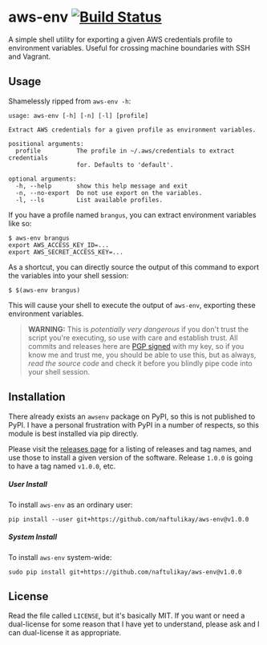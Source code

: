 # aws-env [![Build Status][svg-travis]][travis]

A simple shell utility for exporting a given AWS credentials profile to environment variables. Useful for crossing
machine boundaries with SSH and Vagrant.

## Usage

Shamelessly ripped from `aws-env -h`:

```
usage: aws-env [-h] [-n] [-l] [profile]

Extract AWS credentials for a given profile as environment variables.

positional arguments:
  profile          The profile in ~/.aws/credentials to extract credentials
                   for. Defaults to 'default'.

optional arguments:
  -h, --help       show this help message and exit
  -n, --no-export  Do not use export on the variables.
  -l, --ls         List available profiles.
```

If you have a profile named `brangus`, you can extract environment variables like so:

```shell
$ aws-env brangus
export AWS_ACCESS_KEY_ID=...
export AWS_SECRET_ACCESS_KEY=...
```

As a shortcut, you can directly source the output of this command to export the variables into your shell session:

```shell
$ $(aws-env brangus)
```

This will cause your shell to execute the output of `aws-env`, exporting these environment variables.

> **WARNING:** This is _potentially very dangerous_ if you don't trust the script you're executing, so use with care and
> establish trust. All commits and releases here are [PGP signed][keybase] with my key, so if you know me and trust me,
> you should be able to use this, but as always, _read the source code_ and check it before you blindly pipe code into
> your shell session.

## Installation

There already exists an `awsenv` package on PyPI, so this is not published to PyPI. I have a personal frustration with
PyPI in a number of respects, so this module is best installed via pip directly.

Please visit the [releases page][releases] for a listing of releases and tag names, and use those to install a given
version of the software. Release `1.0.0` is going to have a tag named `v1.0.0`, etc.

##### User Install

To install `aws-env` as an ordinary user:

```shell
pip install --user git+https://github.com/naftulikay/aws-env@v1.0.0
```

##### System Install

To install `aws-env` system-wide:

```shell
sudo pip install git+https://github.com/naftulikay/aws-env@v1.0.0
```

## License

Read the file called `LICENSE`, but it's basically MIT. If you want or need a dual-license for some reason that I have
yet to understand, please ask and I can dual-license it as appropriate.

 [travis]: https://travis-ci.org/naftulikay/aws-env
 [svg-travis]: https://travis-ci.org/naftulikay/aws-env.svg?branch=master
 [releases]: https://github.com/naftulikay/aws-env/releases
 [keybase]: https://keybase.io/naftulikay
